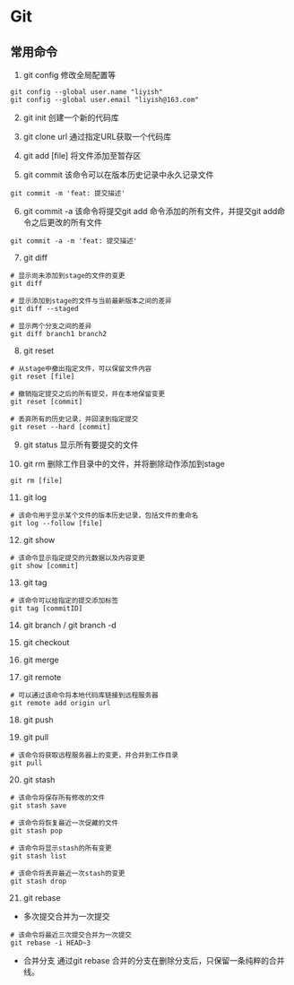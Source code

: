 # Git

## 常用命令
1. git config
修改全局配置等
```shell 
git config --global user.name "liyish"
git config --global user.email "liyish@163.com"
```

2. git init
创建一个新的代码库

3. git clone url
通过指定URL获取一个代码库

4. git add [file]
将文件添加至暂存区

5. git commit 
该命令可以在版本历史记录中永久记录文件
```shell
git commit -m 'feat: 提交描述'
```

6. git commit -a 
该命令将提交git add 命令添加的所有文件，并提交git add命令之后更改的所有文件
```shell
git commit -a -m 'feat: 提交描述'
```

7. git diff 
```shell 
# 显示尚未添加到stage的文件的变更
git diff

# 显示添加到stage的文件与当前最新版本之间的差异
git diff --staged

# 显示两个分支之间的差异
git diff branch1 branch2

```

8. git reset 
```shell
# 从stage中撤出指定文件，可以保留文件内容
git reset [file]

# 撤销指定提交之后的所有提交，并在本地保留变更
git reset [commit]

# 丢弃所有的历史记录，并回滚到指定提交
git reset --hard [commit]
```

9. git status
显示所有要提交的文件

10. git rm
删除工作目录中的文件，并将删除动作添加到stage
```shell
git rm [file]
```

11. git log 
```shell
# 该命令用于显示某个文件的版本历史记录，包括文件的重命名
git log --follow [file]
```

12. git show 
```shell
# 该命令显示指定提交的元数据以及内容变更
git show [commit]
```

13. git tag 
```shell
# 该命令可以给指定的提交添加标签
git tag [commitID]
```

14. git branch  / git branch -d

15. git checkout 

16. git merge 

17. git remote
```shell
# 可以通过该命令将本地代码库链接到远程服务器
git remote add origin url
```

18. git push

19. git pull 
```shell
# 该命令将获取远程服务器上的变更，并合并到工作目录
git pull
```

20. git stash
```shell
# 该命令将保存所有修改的文件
git stash save

# 该命令将恢复最近一次促藏的文件
git stash pop

# 该命令将显示stash的所有变更
git stash list

# 该命令将丢弃最近一次stash的变更
git stash drop
```

21. git rebase 
- 多次提交合并为一次提交
```shell
# 该命令将最近三次提交合并为一次提交
git rebase -i HEAD~3
```

- 合并分支
通过git rebase 合并的分支在删除分支后，只保留一条纯粹的合并线。

```shell 

```

